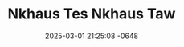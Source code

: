 ---
layout: movie-video-data
date: 2025-03-01 21:25:08 -0648
categories: movie

# Site Attributes
title: "Nkhaus Tes Nkhaus Taw"
permalink: "/movie/Nkhaus_Tes_Nkhaus_Taw"

# Movie Attributes
synopsis: ""
producer: "Hmoob Koos Txoos Production"
director: ""
writer: ""
video_link: "https://youtu.be/D40bHQ6n6Dk?si=jWNJdoy_fxpH-tg8"
genre: "Comedy"
year: "2007"
release_type: "VHS"
storage: "Private"
thumbnail: "/assets/images/movie_thumbnails/Nkhaus Tes Nkhaus Taw Part 2.jpeg"
publishing_company: "Hmoob Koos Txoos Production"

# Sequels + Parts
base_movie: ""
total_parts: 0
sequel: ""

# Movie Cast
cast:
- name: "Kooj Hawj"
- name: "E.T. Yaj"
- name: "Teem Xyooj"
- name: "Ntxawm Lauj"
- name: "Maiv Yaj"
- name: "Ntshiab Hawj"
- name: "Mab Vwj"
---